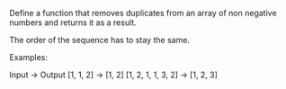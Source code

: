 Define a function that removes duplicates from an array of non negative numbers and returns it as a result.

The order of the sequence has to stay the same.

Examples:

Input -> Output
[1, 1, 2] -> [1, 2]
[1, 2, 1, 1, 3, 2] -> [1, 2, 3]
